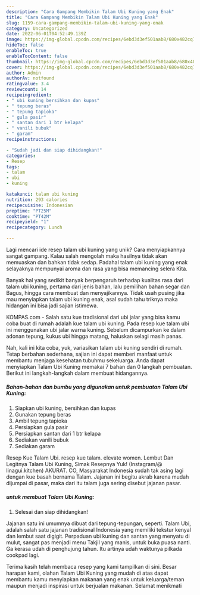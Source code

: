 ```yaml
---
description: "Cara Gampang Membikin Talam Ubi Kuning yang Enak"
title: "Cara Gampang Membikin Talam Ubi Kuning yang Enak"
slug: 1159-cara-gampang-membikin-talam-ubi-kuning-yang-enak
category: Uncategorized
date: 2022-06-01T04:52:49.139Z
image: https://img-global.cpcdn.com/recipes/6ebd3d3ef501aab8/680x482cq70/talam-ubi-kuning-foto-resep-utama.jpg
hideToc: false
enableToc: true
enableTocContent: false
thumbnail: https://img-global.cpcdn.com/recipes/6ebd3d3ef501aab8/680x482cq70/talam-ubi-kuning-foto-resep-utama.jpg
cover: https://img-global.cpcdn.com/recipes/6ebd3d3ef501aab8/680x482cq70/talam-ubi-kuning-foto-resep-utama.jpg
author: Admin
authorAv: notfound
ratingvalue: 3.4
reviewcount: 14
recipeingredient:
- " ubi kuning bersihkan dan kupas"
- " tepung beras"
- " tepung tapioka"
- " gula pasir"
- " santan dari 1 btr kelapa"
- " vanili bubuk"
- " garam"
recipeinstructions:

- "Sudah jadi dan siap dihidangkan!"
categories:
- Resep
tags:
- talam
- ubi
- kuning

katakunci: talam ubi kuning 
nutrition: 293 calories
recipecuisine: Indonesian
preptime: "PT25M"
cooktime: "PT42M"
recipeyield: "1"
recipecategory: Lunch

---
```





Lagi mencari ide resep talam ubi kuning yang unik? Cara menyiapkannya sangat gampang. Kalau salah mengolah maka hasilnya tidak akan memuaskan dan bahkan tidak sedap. Padahal talam ubi kuning yang enak selayaknya mempunyai aroma dan rasa yang bisa memancing selera Kita.





Banyak hal yang sedikit banyak berpengaruh terhadap kualitas rasa dari talam ubi kuning, pertama dari jenis bahan, lalu pemilihan bahan segar dan Bagus, hingga cara membuat dan menyajikannya. Tidak usah pusing jika mau menyiapkan talam ubi kuning enak,      asal sudah tahu triknya maka hidangan ini bisa jadi sajian istimewa.














KOMPAS.com - Salah satu kue tradisional dari ubi jalar yang bisa kamu coba buat di rumah adalah kue talam ubi kuning. Pada resep kue talam ubi ini menggunakan ubi jalar warna kuning. Sebelum dicampurkan ke dalam adonan tepung, kukus ubi hingga matang, haluskan selagi masih panas.






Nah, kali ini kita coba, yuk, variasikan talam ubi kuning sendiri di rumah. Tetap berbahan sederhana, sajian ini dapat memberi manfaat untuk membantu menjaga kesehatan tubuhmu sekeluarga. Anda dapat menyiapkan Talam Ubi Kuning memakai 7 bahan dan 0 langkah pembuatan. Berikut ini langkah-langkah dalam membuat hidangannya.

<!--inarticleads1-->

##### Bahan-bahan dan bumbu yang digunakan untuk pembuatan Talam Ubi Kuning:

1. Siapkan  ubi kuning, bersihkan dan kupas
1. Gunakan  tepung beras
1. Ambil  tepung tapioka
1. Persiapkan  gula pasir
1. Persiapkan  santan dari 1 btr kelapa
1. Sediakan  vanili bubuk
1. Sediakan  garam


Resep Kue Talam Ubi. resep kue talam. elevate women. Lembut Dan Legitnya Talam Ubi Kuning, Simak Resepnya Yuk! (Instagram/@ linagui.kitchen) AKURAT. CO, Masyarakat Indonesia sudah tak asing lagi dengan kue basah bernama Talam. Jajanan ini begitu akrab karena mudah dijumpai di pasar, maka dari itu talam juga sering disebut jajanan pasar. 

<!--inarticleads2-->

#####  untuk membuat Talam Ubi Kuning:


1. Selesai dan siap dihidangkan!

Jajanan satu ini umumnya dibuat dari tepung-tepungan, seperti. Talam Ubi, adalah salah satu jajanan tradisional Indonesia yang memiliki tekstur kenyal dan lembut saat digigit. Perpaduan ubi kuning dan santan yang menyatu di mulut, sangat pas menjadi menu Takjil yang manis, untuk buka puasa nanti. Ga kerasa udah di penghujung tahun. Itu artinya udah waktunya pilkada cookpad lagi. 

Terima kasih telah membaca resep yang kami tampilkan di sini. Besar harapan kami, olahan Talam Ubi Kuning yang mudah di atas dapat membantu kamu menyiapkan makanan yang enak untuk keluarga/teman maupun menjadi inspirasi untuk berjualan makanan. Selamat menikmati
